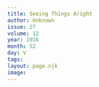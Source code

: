 ```yaml
---
title: Seeing Things Aright
author: Unknown
issue: 27
volume: 12
year: 1916
month: 52
day: V
tags:
layout: page.njk
image:
---
```

